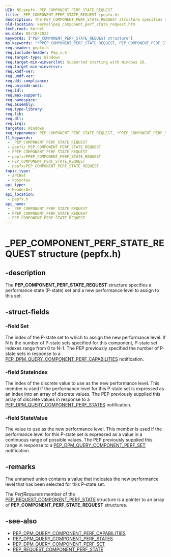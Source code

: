 ```yaml
---
UID: NS:pepfx._PEP_COMPONENT_PERF_STATE_REQUEST
title: _PEP_COMPONENT_PERF_STATE_REQUEST (pepfx.h)
description: The PEP_COMPONENT_PERF_STATE_REQUEST structure specifies a performance state (P-state) set and a new performance level to assign to this set.
old-location: kernel\pep_component_perf_state_request.htm
tech.root: kernel
ms.date: 08/10/2022
keywords: ["PEP_COMPONENT_PERF_STATE_REQUEST structure"]
ms.keywords: "*PPEP_COMPONENT_PERF_STATE_REQUEST, PEP_COMPONENT_PERF_STATE_REQUEST, PEP_COMPONENT_PERF_STATE_REQUEST structure [Kernel-Mode Driver Architecture], PPEP_COMPONENT_PERF_STATE_REQUEST, PPEP_COMPONENT_PERF_STATE_REQUEST structure pointer [Kernel-Mode Driver Architecture], _PEP_COMPONENT_PERF_STATE_REQUEST, kernel.pep_component_perf_state_request, pepfx/PEP_COMPONENT_PERF_STATE_REQUEST, pepfx/PPEP_COMPONENT_PERF_STATE_REQUEST"
req.header: pepfx.h
req.include-header: Pep_x.h
req.target-type: Windows
req.target-min-winverclnt: Supported starting with Windows 10.
req.target-min-winversvr: 
req.kmdf-ver: 
req.umdf-ver: 
req.ddi-compliance: 
req.unicode-ansi: 
req.idl: 
req.max-support: 
req.namespace: 
req.assembly: 
req.type-library: 
req.lib: 
req.dll: 
req.irql: 
targetos: Windows
req.typenames: PEP_COMPONENT_PERF_STATE_REQUEST, *PPEP_COMPONENT_PERF_STATE_REQUEST
f1_keywords:
 - _PEP_COMPONENT_PERF_STATE_REQUEST
 - pepfx/_PEP_COMPONENT_PERF_STATE_REQUEST
 - PPEP_COMPONENT_PERF_STATE_REQUEST
 - pepfx/PPEP_COMPONENT_PERF_STATE_REQUEST
 - PEP_COMPONENT_PERF_STATE_REQUEST
 - pepfx/PEP_COMPONENT_PERF_STATE_REQUEST
topic_type:
 - APIRef
 - kbSyntax
api_type:
 - HeaderDef
api_location:
 - pepfx.h
api_name:
 - _PEP_COMPONENT_PERF_STATE_REQUEST
 - PPEP_COMPONENT_PERF_STATE_REQUEST
 - PEP_COMPONENT_PERF_STATE_REQUEST
---
```


# _PEP_COMPONENT_PERF_STATE_REQUEST structure (pepfx.h)

## -description

The **PEP_COMPONENT_PERF_STATE_REQUEST** structure specifies a performance state (P-state) set and a new performance level to assign to this set.

## -struct-fields

### -field Set

The index of the P-state set to which to assign the new performance level. If N is the number of P-state sets specified for this component, P-state set indexes range from 0 to N–1. The PEP previously specified the number of P-state sets in response to a [PEP_DPM_QUERY_COMPONENT_PERF_CAPABILITIES](./ns-pepfx-_pep_query_component_perf_capabilities.md) notification.

### -field StateIndex

The index of the discrete value to use as the new performance level. This member is used if the performance level for this P-state set is expressed as an index into an array of discrete values. The PEP previously supplied this array of discrete values in response to a [PEP_DPM_QUERY_COMPONENT_PERF_STATES](./ns-pepfx-_pep_query_component_perf_states.md) notification.

### -field StateValue

The value to use as the new performance level. This member is used if the performance level for this P-state set is expressed as a value in a continuous range of possible values. The PEP previously supplied this range in response to a [PEP_DPM_QUERY_COMPONENT_PERF_SET](./ns-pepfx-_pep_query_component_perf_set.md) notification.

## -remarks

The unnamed union contains a value that indicates the new performance level that has been selected for this P-state set.

The *PerfRequests* member of the [PEP_REQUEST_COMPONENT_PERF_STATE](./ns-pepfx-_pep_request_component_perf_state.md) structure is a pointer to an array of **PEP_COMPONENT_PERF_STATE_REQUEST** structures.

## -see-also

- [PEP_DPM_QUERY_COMPONENT_PERF_CAPABILITIES](./ns-pepfx-_pep_query_component_perf_capabilities.md)
- [PEP_DPM_QUERY_COMPONENT_PERF_STATES](./ns-pepfx-_pep_query_component_perf_states.md)
- [PEP_DPM_QUERY_COMPONENT_PERF_SET](./ns-pepfx-_pep_query_component_perf_set.md)
- [PEP_REQUEST_COMPONENT_PERF_STATE](./ns-pepfx-_pep_request_component_perf_state.md)
